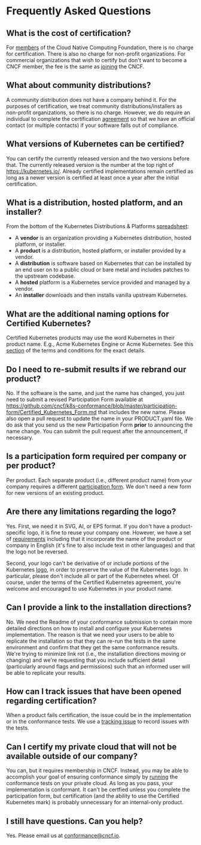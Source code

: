 # Frequently Asked Questions

## What is the cost of certification?

For [members](https://www.cncf.io/about/members/) of the Cloud Native Computing Foundation, there is no charge for
certification. There is also no charge for non-profit organizations. For commercial organizations that wish to
certify but don't want to become a CNCF member, the fee is the same as [joining](https://www.cncf.io/about/join/) the CNCF.

## What about community distributions?

A community distribution does not have a company behind it.
For the purposes of certification, we treat community distributions/installers as non-profit organizations, so
there is no charge. However, we do require an individual to complete the certification
[agreement](./participation-form/Certified_Kubernetes_Form.md) so
that we have an official contact (or multiple contacts) if your software falls out of compliance.

## What versions of Kubernetes can be certified?

You can certify the currently released version and the two versions before that. The currently released version is the number at the top right of https://kubernetes.io/. Already certified implementations remain certified as long as a newer version is certified at least once a year after the initial certification.

## What is a distribution, hosted platform, and an installer?

From the bottom of the Kubernetes Distributions & Platforms [spreadsheet](https://docs.google.com/spreadsheets/d/1LxSqBzjOxfGx3cmtZ4EbB_BGCxT_wlxW_xgHVVa23es/edit#gid=0):

* A **vendor** is an organization providing a Kubernetes distribution, hosted platform, or installer.
* A **product** is a distribution, hosted platform, or installer provided by a vendor.	
* A **distribution** is software based on Kubernetes that can be installed by an end user on to a public cloud or bare metal and includes patches to the upstream codebase.	
* A **hosted** platform is a Kubernetes service provided and managed by a vendor.	
* An **installer** downloads and then installs vanilla upstream Kubernetes.	

## What are the additional naming options for Certified Kubernetes?

Certified Kubernetes products may use the word Kubernetes in their product name. E.g., Acme Kubernetes Engine or Acme Kubernetes. See this [section](https://github.com/cncf/k8s-conformance/blob/master/terms-conditions/Certified_Kubernetes_Terms.md#use-of-the-certified-kubernetes-marks-and-participant-kubernetes-combinations) of the terms and conditions for the exact details.

## Do I need to re-submit results if we rebrand our product?

No. If the software is the same, and just the name has changed, you just need to submit a revised Participation Form available at https://github.com/cncf/k8s-conformance/blob/master/participation-form/Certified_Kubernetes_Form.md that includes the new name. Please also open a pull request to update the name in your PRODUCT.yaml file. We do ask that you send us the new Participation Form **prior** to announcing the name change. You can submit the pull request after the announcement, if necessary.

## Is a participation form required per company or per product?

Per product. Each separate product (i.e., different product name) from your company requires a different [participation form](https://github.com/cncf/k8s-conformance/blob/master/participation-form/Certified_Kubernetes_Form.md). We don't need a new form for new versions of an existing product.

## Are there any limitations regarding the logo?

Yes. First, we need it in SVG, AI, or EPS format. If you don't have a product-specific logo, it is fine to reuse your company one. However, we have a set of [requirements](https://github.com/cncf/landscape#logos) including that it incorporate the name of the product or company in English (it's fine to also include text in other languages) and that the logo not be reversed.

Second, your logo can't be derivative of or include portions of the Kubernetes [logo](https://github.com/cncf/artwork/blob/master/examples/graduated.md#kubernetes-logos), in order to preserve the value of the Kubernetes logo. In particular, please don't include all or part of the Kubernetes wheel. Of course, under the terms of the Certified Kubernetes agreement, you're welcome and encouraged to use Kubernetes in your product name.

## Can I provide a link to the installation directions?

No. We need the Readme of your conformance submission to contain more detailed directions on how to install and configure your Kubernetes implementation. The reason is that we need your users to be able to replicate the installation so that they can re-run the tests in the same environment and confirm that they get the same conformance results. We're trying to minimize link rot (i.e., the installation directions moving or changing) and we're requesting that you include sufficient detail (particularly around flags and permissions) such that an informed user will be able to replicate your results.

## How can I track issues that have been opened regarding certification?

When a product fails certification, the issue could be in the implementation or in the conformance
tests. We use a [tracking issue](https://github.com/cncf/k8s-conformance/issues/27) to record issues with the
tests.

## Can I certify my private cloud that will not be available outside of our company?

You can, but it requires membership in CNCF. Instead, you may be able to accomplish your goal of ensuring conformance
simply by [running](instructions.md) the conformance tests on your private cloud. As long as you pass, your
implementation is conformant. It can't be certfied unless you complete the participation form, but certification
(and the ability to use the Certified Kubernetes mark) is probably unnecessary for an internal-only product.

## I still have questions. Can you help?

Yes. Please email us at conformance@cncf.io.
